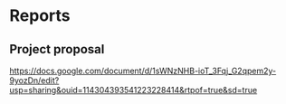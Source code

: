 # Reports

## Project proposal
https://docs.google.com/document/d/1sWNzNHB-ioT_3Fqj_G2qpem2y-9yozDn/edit?usp=sharing&ouid=114304393541223228414&rtpof=true&sd=true

